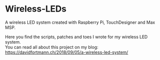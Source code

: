 # Wireless-LEDs
A wireless LED system created with Raspberry Pi, TouchDesigner and Max MSP.

Here you find the scripts, patches and toes I wrote for my wireless LED system. <br>
You can read all about this project on my blog: <br>
https://davidfortmann.ch/2018/09/05/a-wireless-led-system/
